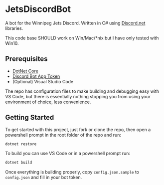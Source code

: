 # JetsDiscordBot
A bot for the Winnipeg Jets Discord. Written in C# using [Discord.net](https://discord.foxbot.me/docs/) libraries.

This code base SHOULD work on Win/Mac/*nix but I have only tested with Win10.


## Prerequisites
* [DotNet Core](https://www.microsoft.com/net/download)
* [Discord Bot App Token](https://discordapp.com/developers/applications/me)
* (Optional) Visual Studio Code

The repo has configuration files to make building and debugging easy with VS Code, but there is essentially nothing stopping you from using your environment of choice, less convenience.

## Getting Started
To get started with this project, just fork or clone the repo, then open a powershell prompt in the root folder of the repo and run:

``` bash
dotnet restore
```

To build you can use VS Code or in a powershell prompt run:

``` bash
dotnet build
```

Once everything is building properly, copy `config.json.sample` to `config.json` and fill in your bot token.
